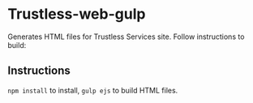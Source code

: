 # Trustless-web-gulp

Generates HTML files for Trustless Services site. Follow instructions to build:

## Instructions

`npm install` to install, `gulp ejs` to build HTML files.